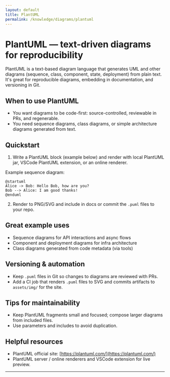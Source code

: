 ```yaml
---
layout: default
title: PlantUML
permalink: /knowledge/diagrams/plantuml
---
```


# PlantUML — text-driven diagrams for reproducibility

PlantUML is a text-based diagram language that generates UML and other diagrams (sequence, class, component, state, deployment) from plain text. It's great for reproducible diagrams, embedding in documentation, and versioning in Git.

## When to use PlantUML

- You want diagrams to be code-first: source-controlled, reviewable in PRs, and regenerable.
- You need sequence diagrams, class diagrams, or simple architecture diagrams generated from text.

## Quickstart

1. Write a PlantUML block (example below) and render with local PlantUML jar, VSCode PlantUML extension, or an online renderer.

Example sequence diagram:

```plantuml
@startuml
Alice -> Bob: Hello Bob, how are you?
Bob --> Alice: I am good thanks!
@enduml
```

2. Render to PNG/SVG and include in docs or commit the `.puml` files to your repo.

## Great example uses

- Sequence diagrams for API interactions and async flows
- Component and deployment diagrams for infra architecture
- Class diagrams generated from code metadata (via tools)

## Versioning & automation

- Keep `.puml` files in Git so changes to diagrams are reviewed with PRs.
- Add a CI job that renders `.puml` files to SVG and commits artifacts to `assets/img/` for the site.

## Tips for maintainability

- Keep PlantUML fragments small and focused; compose larger diagrams from included files.
- Use parameters and includes to avoid duplication.

## Helpful resources

- PlantUML official site: [https://plantuml.com/](https://plantuml.com/)
- PlantUML server / online renderers and VSCode extension for live preview.

---
